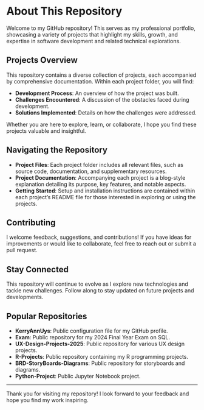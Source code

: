 # About This Repository

Welcome to my GitHub repository! This serves as my professional portfolio, showcasing a variety of projects that highlight my skills, growth, and expertise in software development and related technical explorations.

## Projects Overview

This repository contains a diverse collection of projects, each accompanied by comprehensive documentation. Within each project folder, you will find:

- **Development Process**: An overview of how the project was built.
- **Challenges Encountered**: A discussion of the obstacles faced during development.
- **Solutions Implemented**: Details on how the challenges were addressed.

Whether you are here to explore, learn, or collaborate, I hope you find these projects valuable and insightful.

## Navigating the Repository

- **Project Files**: Each project folder includes all relevant files, such as source code, documentation, and supplementary resources.
- **Project Documentation**: Accompanying each project is a blog-style explanation detailing its purpose, key features, and notable aspects.
- **Getting Started**: Setup and installation instructions are contained within each project’s README file for those interested in exploring or using the projects.

## Contributing

I welcome feedback, suggestions, and contributions! If you have ideas for improvements or would like to collaborate, feel free to reach out or submit a pull request.

## Stay Connected

This repository will continue to evolve as I explore new technologies and tackle new challenges. Follow along to stay updated on future projects and developments.

## Popular Repositories

- **KerryAnnUys**: Public configuration file for my GitHub profile.
- **Exam**: Public repository for my 2024 Final Year Exam on SQL.
- **UX-Design-Projects-2025**: Public repository for various UX design projects.
- **R-Projects**: Public repository containing my R programming projects.
- **BRD-StoryBoards-Diagrams**: Public repository for storyboards and diagrams.
- **Python-Project**: Public Jupyter Notebook project.

---

Thank you for visiting my repository! I look forward to your feedback and hope you find my work inspiring.
